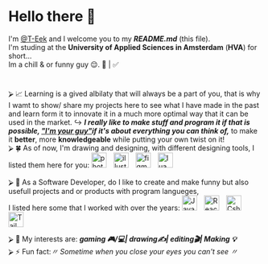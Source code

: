 <h1> Hello there 👋</h1>
<div>I'm <a href="https://github.com/T-Eek">@T-Eek</a></b> and I welcome you to my <b><i>README.md</i></b> (this file).<br></div>
I'm studing at the <b>University of Applied Sciences in Amsterdam</b> (<b>HVA</b>) for short... <br />
Im a chill & or funny guy 😌. <b><i*intansive panic*></i></b>🚫 | <b><i*Calm & collected*></i></b>✅<br>
  
  #
  <div>
    ⮚ 📈 Learning is a gived albilaty that will always be a part of you, that is why I wamt to show/ share my projects here to see what I have made in the past and learn form it to innovate it in a much more optimal way that it can be used in the market.
        ↪ <b><i>I really like to make stuff and program it if that is possible, <u>"I'm your guy"</u>if it's about everything you can think of,</i></b> to make it <b>better</b>, more <b>knowledgeable</b> while putting your own twist on it!
  </div>

  <div>
    ⮚ 🍀 As of now, I'm drawing and designing, with different designing tools, I listed them here for you:
      <img align="auto" alt="photoshop" width="30px" style="padding-right:10px"
        src="https://cdn.jsdelivr.net/gh/devicons/devicon@latest/icons/photoshop/photoshop-original.svg" />
      <img align="auto" alt="illustrator" width="30px" style="padding-right:10px"
        src="https://cdn.jsdelivr.net/gh/devicons/devicon@latest/icons/illustrator/illustrator-original.svg" />
      <img align="auto" alt="figma" width="30px" style="padding-right:10px"
        src="https://cdn.jsdelivr.net/gh/devicons/devicon@latest/icons/figma/figma-original.svg" />
      <img align="auto" alt="lua" width="30px" style="padding-right:10px"
        src="https://cdn.jsdelivr.net/gh/devicons/devicon@latest/icons/lua/lua-original.svg" /> 
  </div><br />


  <div>
    ⮚ 🌱 As a Software Developer, do I like to create and make funny but also usefull projects and or products with program langueges, <br/>I listed here some that I worked with over the years:
      <img align="auto" alt="JavaScript" width="30px" style="padding-right:10px"
        src="https://cdn.jsdelivr.net/gh/devicons/devicon/icons/javascript/javascript-original.svg" />
      <img align="auto" alt="React" width="30px" style="padding-right:10px"
        src="https://cdn.jsdelivr.net/gh/devicons/devicon/icons/react/react-original-wordmark.svg" />
      <img align="auto" alt="Csharp" width="30px" style="padding-right:10px"
        src="https://cdn.jsdelivr.net/gh/devicons/devicon/icons/csharp/csharp-original.svg" />
      <img align="auto" alt="Tailwindcss" width="30px" style="padding-right:10px"
        src="https://cdn.jsdelivr.net/gh/devicons/devicon/icons/tailwindcss/tailwindcss-original-wordmark.svg" />
  </div>
          
⮚ 👯 My interests are: <b><i>gaming 🎮/💻| drawing✍| editing🎬| Making 💡</i></b><br>
⮚ ⚡ Fun fact:<i>〃 Sometime when you close your eyes you can't see 〃</i>


<!--
**T-Eek/T-Eek** is a ✨ _special_ ✨ repository because its `README.md` (this file) appears on your GitHub profile.

Here are some ideas to get you started:

- 🔭 I’m currently working on ...
- 🌱 I’m currently learning ...
- 👯 I’m looking to collaborate on ...
- 🤔 I’m looking for help with ...
- 💬 Ask me about ...
- 📫 How to reach me: ...
- 😄 Pronouns: ...
-->
